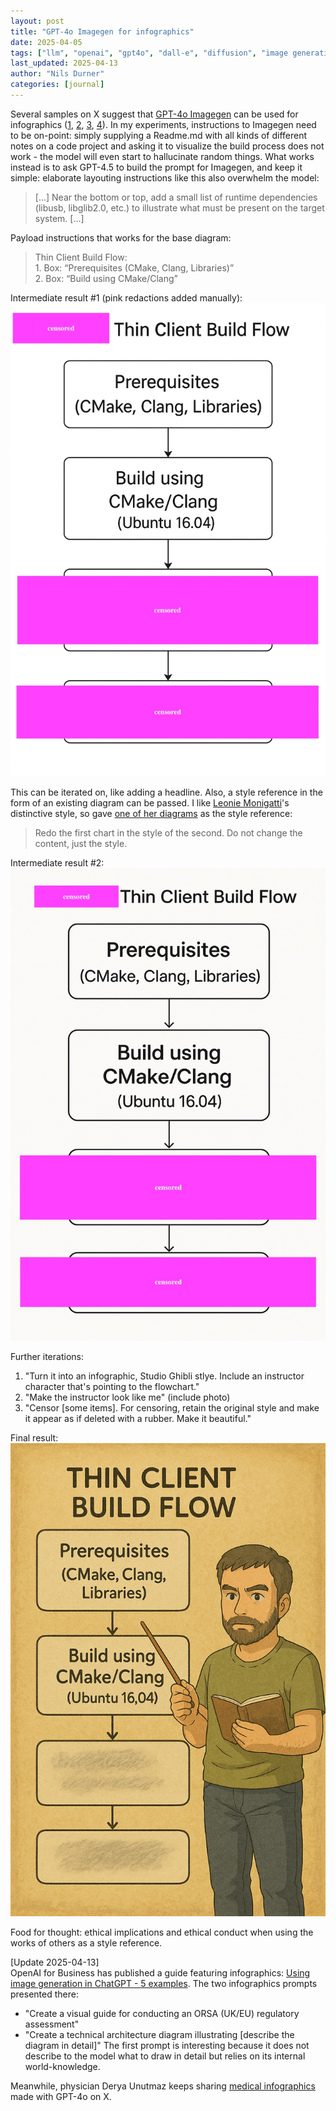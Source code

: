 ```yaml
---
layout: post
title: "GPT-4o Imagegen for infographics"
date: 2025-04-05
tags: ["llm", "openai", "gpt4o", "dall-e", "diffusion", "image generation", "imagegen", "chatgpt"]
last_updated: 2025-04-13
author: "Nils Durner"
categories: [journal]
---
```


Several samples on X suggest that [GPT-4o Imagegen](gpt4o-image-generation) can be used for infographics ([1](https://x.com/stevenheidel/status/1904966320770384170), [2](https://x.com/DeryaTR_/status/1905729150650081701), [3](https://x.com/egeberkina/status/1906088423988875617), [4](https://x.com/dotey/status/1907653227589304425)). In my experiments, instructions to Imagegen need to be on-point: simply supplying a Readme.md with all kinds of different notes on a code project and asking it to visualize the build process does not work - the model will even start to hallucinate random things. What works instead is to ask GPT-4.5 to build the prompt for Imagegen, and keep it simple: elaborate layouting instructions like this also overwhelm the model:
> [...] Near the bottom or top, add a small list of runtime dependencies (libusb, libglib2.0, etc.) to illustrate what must be present on the target system. [...]

Payload instructions that works for the base diagram:
> Thin Client Build Flow:  
	1.	Box: “Prerequisites (CMake, Clang, Libraries)”  
	2.	Box: “Build using CMake/Clang”

Intermediate result #1 (pink redactions added manually):
![illustration of a build process, box diagram](assets/img/gpt-4o-imagegen-diagram-0.jpg)

This can be iterated on, like adding a headline. Also, a style reference in the form of an existing diagram can be passed. I like [Leonie Monigatti](https://medium.com/@iamleonie)'s distinctive style, so gave [one of her diagrams](https://miro.medium.com/v2/resize:fit:4800/format:webp/1*kSkeaXRvRzbJ9SrFZaMoOg.png) as the style reference:
> Redo the first chart in the style of the second. Do not change the content, just the style.

Intermediate result #2:
![illustration of a build process, box diagram, after style reference applied](assets/img/gpt4o-imagegen-diagram.jpg)

Further iterations:
1. "Turn it into an infographic, Studio Ghibli stlye. Include an instructor character that's pointing to the flowchart."
2. "Make the instructor look like me" (include photo)
3. "Censor [some items]. For censoring, retain the original style and make it appear as if deleted with a rubber. Make it beautiful."

Final result:
![illustration of a build process with instructor pointing to it](assets/img/gpt4o-imagegen-infographic.png)

Food for thought: ethical implications and ethical conduct when using the works of others as a style reference.

[Update 2025-04-13]  
OpenAI for Business has published a guide featuring infographics: [Using image generation in ChatGPT - 5 examples](https://www.linkedin.com/posts/openai-for-business_using-image-generation-in-chatgpt-activity-7316147051228999680-fFHS?utm_source=share&utm_medium=member_desktop&rcm=ACoAAAGX2jIBd6RDsNRYv13Bvu3x4nnCNu96SEw). The two infographics prompts presented there:
* "Create a visual guide for conducting an ORSA (UK/EU) regulatory assessment"
* "Create a technical architecture diagram illustrating [describe the diagram in detail]"
The first prompt is interesting because it does not describe to the model what to draw in detail but relies on its internal world-knowledge.

Meanwhile, physician Derya Unutmaz keeps sharing [medical infographics](https://x.com/DeryaTR_/status/1911166254678724619) made with GPT-4o on X.